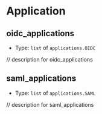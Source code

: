 
Application
===========



oidc_applications
-----------------

- Type: `list` of `applications.OIDC` 

// description for oidc_applications



saml_applications
-----------------

- Type: `list` of `applications.SAML` 

// description for saml_applications
